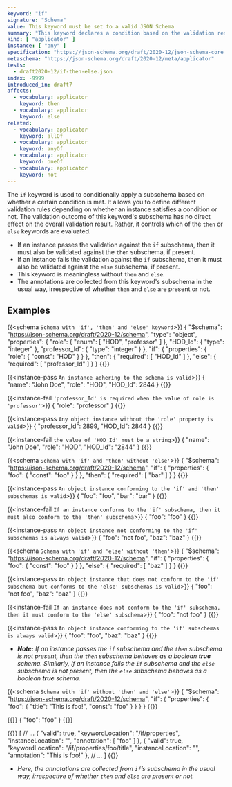 ```yaml
---
keyword: "if"
signature: "Schema"
value: This keyword must be set to a valid JSON Schema
summary: "This keyword declares a condition based on the validation result of the given schema."
kind: [ "applicator" ]
instance: [ "any" ]
specification: "https://json-schema.org/draft/2020-12/json-schema-core.html#section-10.2.2.1"
metaschema: "https://json-schema.org/draft/2020-12/meta/applicator"
tests:
  - draft2020-12/if-then-else.json
index: -9999
introduced_in: draft7
affects:
  - vocabulary: applicator
    keyword: then
  - vocabulary: applicator
    keyword: else
related:
  - vocabulary: applicator
    keyword: allOf
  - vocabulary: applicator
    keyword: anyOf
  - vocabulary: applicator
    keyword: oneOf
  - vocabulary: applicator
    keyword: not
---
```


The `if` keyword is used to conditionally apply a subschema based on whether a certain condition is met. It allows you to define different validation rules depending on whether an instance satisfies a condition or not. The validation outcome of this keyword's subschema has no direct effect on the overall validation result. Rather, it controls which of the `then` or `else` keywords are evaluated.

* If an instance passes the validation against the `if` subschema, then it must also be validated against the `then` subschema, if present.
* If an instance fails the validation against the `if` subschema, then it must also be validated against the `else` subschema, if present.
* This keyword is meaningless without `then` and `else`.
* The annotations are collected from this keyword's subschema in the usual way, irrespective of whether `then` and `else` are present or not.

## Examples

{{<schema `Schema with 'if', 'then' and 'else' keyword`>}}
{
  "$schema": "https://json-schema.org/draft/2020-12/schema",
  "type": "object",
  "properties": {
    "role": { "enum": [ "HOD", "professor" ] },
    "HOD_Id": { "type": "integer" },
    "professor_Id": { "type": "integer" }
  },
  "if": {
    "properties":
      { "role": { "const": "HOD" }
    }
  },
  "then": { "required": [ "HOD_Id" ] },
  "else": { "required": [ "professor_Id" ] }
}
{{</schema>}}

{{<instance-pass `An instance adhering to the schema is valid`>}}
{ "name": "John Doe", "role": "HOD", "HOD_Id": 2844 }
{{</instance-pass>}}

{{<instance-fail `'professor_Id' is required when the value of role is 'professor'`>}}
{ "role": "professor" }
{{</instance-fail>}}

{{<instance-pass `Any object instance without the 'role' property is valid`>}}
{ "professor_Id": 2899, "HOD_Id": 2844 }
{{</instance-pass>}}

{{<instance-fail `the value of 'HOD_Id' must be a string`>}}
{ "name": "John Doe", "role": "HOD", "HOD_Id": "2844" }
{{</instance-fail>}}

{{<schema `Schema with 'if' and 'then' without 'else'`>}}
{
  "$schema": "https://json-schema.org/draft/2020-12/schema",
  "if": {
    "properties":
      { "foo": { "const": "foo" }
    }
  },
  "then": { "required": [ "bar" ] }
}
{{</schema>}}

{{<instance-pass `An object instance conforming to the 'if' and 'then' subschemas is valid`>}}
{ "foo": "foo", "bar": "bar" }
{{</instance-pass>}}

{{<instance-fail `If an instance conforms to the 'if' subschema, then it must also conform to the 'then' subschema`>}}
{ "foo": "foo" }
{{</instance-fail>}}

{{<instance-pass `An object instance not conforming to the 'if' subschemas is always valid`>}}
{ "foo": "not foo", "baz": "baz" }
{{</instance-pass>}}

{{<schema `Schema with 'if' and 'else' without 'then'`>}}
{
  "$schema": "https://json-schema.org/draft/2020-12/schema",
  "if": {
    "properties":
      { "foo": { "const": "foo" }
    }
  },
  "else": { "required": [ "baz" ] }
}
{{</schema>}}

{{<instance-pass `An object instance that does not conform to the 'if' subschema but conforms to the 'else' subschemas is valid`>}}
{ "foo": "not foo", "baz": "baz" }
{{</instance-pass>}}

{{<instance-fail `If an instance does not conform to the 'if' subschema, then it must conform to the 'else' subschema`>}}
{ "foo": "not foo" }
{{</instance-fail>}}

{{<instance-pass `An object instance conforming to the 'if' subschemas is always valid`>}}
{ "foo": "foo", "baz": "baz" }
{{</instance-pass>}}
- _**Note:** If an instance passes the `if` subschema and the `then` subschema is not present, then the `then` subschema behaves as a boolean __true__ schema. Similarly, if an instance fails the `if` subschema and the `else` subschema is not present, then the `else` subschema behaves as a boolean __true__ schema._

{{<schema `Schema with 'if' without 'then' and 'else'`>}}
{
  "$schema": "https://json-schema.org/draft/2020-12/schema",
  "if": {
    "properties": {
      "foo": {
        "title": "This is foo!",
        "const": "foo"
      }
    }
  }
}
{{</schema>}}

{{<instance-pass>}}
{ "foo": "foo" }
{{</instance-pass>}}

{{<instance-annotation>}}
[
  // ...
  {
    "valid": true,
    "keywordLocation": "/if/properties",
    "instanceLocation": "",
    "annotation": [ "foo" ]
  },
  {
    "valid": true,
    "keywordLocation": "/if/properties/foo/title",
    "instanceLocation": "",
    "annotation": "This is foo!"
  },
  // ...
]
{{</instance-annotation>}}
* _Here, the annotations are collected from `if`’s subschema in the usual way, irrespective of whether `then` and `else` are present or not._
